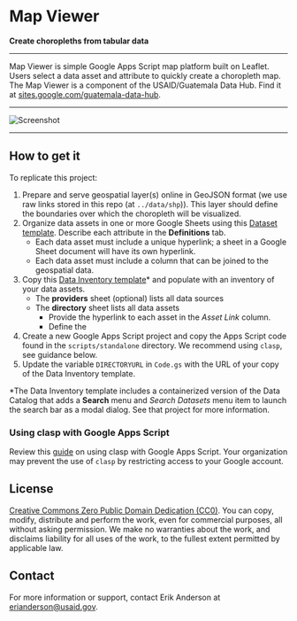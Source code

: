 # Map Viewer

**Create choropleths from tabular data**

---

Map Viewer is simple Google Apps Script map platform built on Leaflet.  Users select a data asset and attribute to quickly create a choropleth map. The Map Viewer is a component of the USAID/Guatemala Data Hub. Find it at [sites.google.com/guatemala-data-hub](https://www.sites.google.com/guatemala-data-hub).

---

![Screenshot](https://storage.googleapis.com/ei-dev-assets/assets/chrome_DW6GbdGqyH.gif)

---

## How to get it

To replicate this project:

1. Prepare and serve geospatial layer(s) online in GeoJSON format (we use raw links stored in this repo (at `../data/shp`)). This layer should define the boundaries over which the choropleth will be visualized.
2. Organize data assets in one or more Google Sheets using this [Dataset template](https://docs.google.com/spreadsheets/d/1DqNbMmfpTRe8g6wNdmHzVi3SsiYPEKwnichz6avU6K4/copy). Describe each attribute in the **Definitions** tab. 
   * Each data asset must include a unique hyperlink; a sheet in a Google Sheet document will have its own hyperlink.
   * Each data asset must include a column that can be joined to the geospatial data.
3. Copy this [Data Inventory template](https://docs.google.com/spreadsheets/d/1uZEq8SEx9LTki4XknoDsio4JdyHGJOf1zJbvF56iieM/copy)* and populate with an inventory of your data assets.
   * The **providers** sheet (optional) lists all data sources
   * The **directory** sheet lists all data assets
     * Provide the hyperlink to each asset in the *Asset Link* column.
     * Define the 
4. Create a new Google Apps Script project and copy the Apps Script code found in the `scripts/standalone` directory. We recommend using `clasp`, see guidance below.
5. Update the variable `DIRECTORYURL` in `Code.gs` with the URL of your copy of the Data Inventory template.

*The Data Inventory template includes a containerized version of the Data Catalog that adds a **Search** menu and *Search Datasets* menu item to launch the search bar as a modal dialog. See that project for more information.

### Using clasp with Google Apps Script

Review this [guide](https://developers.google.com/apps-script/guides/clasp) on using clasp with Google Apps Script. Your organization may prevent the use of `clasp` by restricting access to your Google account.

## License

[Creative Commons Zero Public Domain Dedication (CC0)](https://creativecommons.org/publicdomain/zero/1.0/). You can copy, modify, distribute and perform the work, even for commercial purposes, all without asking permission. We make no warranties about the work, and disclaims liability for all uses of the work, to the fullest extent permitted by applicable law.

## Contact

For more information or support, contact Erik Anderson at <erianderson@usaid.gov>.
